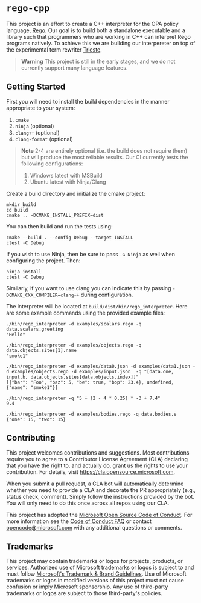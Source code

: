 # `rego-cpp`

This project is an effort to create a C++ interpreter for the OPA policy language,
[Rego](https://www.openpolicyagent.org/docs/latest/policy-language/). Our goal is
to build both a standalone executable and a library such that programmers who are working
in C++ can interpret Rego programs natively. To achieve this we are building our
interpereter on top of the experimental term rewriter
[Trieste](https://github.com/microsoft/trieste).

> **Warning**
> This project is still in the early stages, and we do not currently support many
> language features.

## Getting Started

First you will need to install the build dependencies in the manner appropriate to
your system:

1. `cmake`
2. `ninja` (optional)
3. `clang++` (optional)
4. `clang-format` (optional)

> **Note**
> 2-4 are entirely optional (i.e. the build does not require them) but will produce
> the most reliable results. Our CI currently tests the following configurations:
> 1. Windows latest with MSBuild
> 2. Ubuntu latest with Ninja/Clang

Create a build directory and initialize the cmake project:

    mkdir build
    cd build
    cmake .. -DCMAKE_INSTALL_PREFIX=dist

You can then build and run the tests using:

    cmake --build . --config Debug --target INSTALL
    ctest -C Debug

If you wish to use Ninja, then be sure to pass `-G Ninja` as well when configuring the project.
Then:

    ninja install
    ctest -C Debug

Similarly, if you want to use clang you can indicate this by passing `-DCMAKE_CXX_COMPILER=clang++`
during configuration.


The interpreter will be located at `build/dist/bin/rego_interpreter`. Here are
some example commands using the provided example files:

    ./bin/rego_interpreter -d examples/scalars.rego -q data.scalars.greeting
    "Hello"

    ./bin/rego_interpreter -d examples/objects.rego -q data.objects.sites[1].name
    "smoke1"

    ./bin/rego_interpreter -d examples/data0.json -d examples/data1.json -d examples/objects.rego -d examples/input.json  -q "[data.one, input.b, data.objects.sites[data.objects.index]]"
    [{"bar": "Foo", "baz": 5, "be": true, "bop": 23.4}, undefined, {"name": "smoke1"}]

    ./bin/rego_interpreter -q "5 + (2 - 4 * 0.25) * -3 + 7.4"
    9.4

    ./bin/rego_interpreter -d examples/bodies.rego -q data.bodies.e
    {"one": 15, "two": 15}
    
## Contributing

This project welcomes contributions and suggestions.  Most contributions require you to agree to a
Contributor License Agreement (CLA) declaring that you have the right to, and actually do, grant us
the rights to use your contribution. For details, visit https://cla.opensource.microsoft.com.

When you submit a pull request, a CLA bot will automatically determine whether you need to provide
a CLA and decorate the PR appropriately (e.g., status check, comment). Simply follow the instructions
provided by the bot. You will only need to do this once across all repos using our CLA.

This project has adopted the [Microsoft Open Source Code of Conduct](https://opensource.microsoft.com/codeofconduct/).
For more information see the [Code of Conduct FAQ](https://opensource.microsoft.com/codeofconduct/faq/) or
contact [opencode@microsoft.com](mailto:opencode@microsoft.com) with any additional questions or comments.

## Trademarks

This project may contain trademarks or logos for projects, products, or services. Authorized use of Microsoft 
trademarks or logos is subject to and must follow 
[Microsoft's Trademark & Brand Guidelines](https://www.microsoft.com/en-us/legal/intellectualproperty/trademarks/usage/general).
Use of Microsoft trademarks or logos in modified versions of this project must not cause confusion or imply Microsoft sponsorship.
Any use of third-party trademarks or logos are subject to those third-party's policies.
